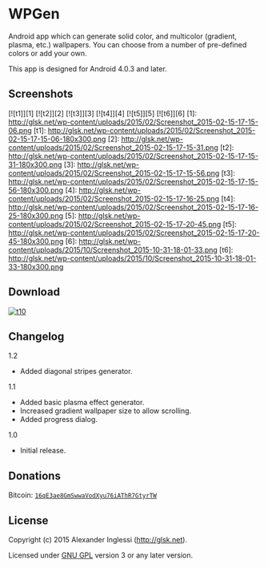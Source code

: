 # WPGen
Android app which can generate solid color, and multicolor (gradient, plasma, etc.) wallpapers. You can choose from a number of pre-defined colors or add your own.

This app is designed for Android 4.0.3 and later.

## Screenshots

[![t1]][1] [![t2]][2] [![t3]][3] [![t4]][4] [![t5]][5] [![t6]][6]
[1]: http://glsk.net/wp-content/uploads/2015/02/Screenshot_2015-02-15-17-15-06.png
[t1]: http://glsk.net/wp-content/uploads/2015/02/Screenshot_2015-02-15-17-15-06-180x300.png
[2]: http://glsk.net/wp-content/uploads/2015/02/Screenshot_2015-02-15-17-15-31.png
[t2]: http://glsk.net/wp-content/uploads/2015/02/Screenshot_2015-02-15-17-15-31-180x300.png
[3]: http://glsk.net/wp-content/uploads/2015/02/Screenshot_2015-02-15-17-15-56.png
[t3]: http://glsk.net/wp-content/uploads/2015/02/Screenshot_2015-02-15-17-15-56-180x300.png
[4]: http://glsk.net/wp-content/uploads/2015/02/Screenshot_2015-02-15-17-16-25.png
[t4]: http://glsk.net/wp-content/uploads/2015/02/Screenshot_2015-02-15-17-16-25-180x300.png
[5]: http://glsk.net/wp-content/uploads/2015/02/Screenshot_2015-02-15-17-20-45.png
[t5]: http://glsk.net/wp-content/uploads/2015/02/Screenshot_2015-02-15-17-20-45-180x300.png
[6]: http://glsk.net/wp-content/uploads/2015/10/Screenshot_2015-10-31-18-01-33.png
[t6]: http://glsk.net/wp-content/uploads/2015/10/Screenshot_2015-10-31-18-01-33-180x300.png

## Download

[![t10]][10]

[t10]: http://glsk.net/wp-content/uploads/2013/08/get_it_on_f-droid_45.png
[10]: https://f-droid.org/repository/browse/?fdid=net.glsk.wpgen

## Changelog

1.2

 * Added diagonal stripes generator.

1.1

 * Added basic plasma effect generator.
 * Increased gradient wallpaper size to allow scrolling.
 * Added progress dialog.

1.0

 * Initial release.

## Donations

Bitcoin: [`16qE3ae8GmSwwaVodXyu76iAThR7GtyrTW`](bitcoin:16qE3ae8GmSwwaVodXyu76iAThR7GtyrTW?label=glsk/wpgen)

## License

Copyright (c) 2015 Alexander Inglessi (http://glsk.net).

Licensed under [GNU GPL](http://www.gnu.org/licenses/gpl.html) version 3 or any later version.
